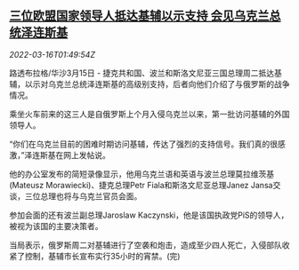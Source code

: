 <!--1647396062000-->
[三位欧盟国家领导人抵达基辅以示支持 会见乌克兰总统泽连斯基](https://cn.reuters.com/article/eu-leaders-visit-ukraine-0315-tues-idCNKCS2LD055)
------

<div><i>2022-03-16T01:49:54Z</i></div><p>路透布拉格/华沙3月15日 - 捷克共和国、波兰和斯洛文尼亚三国总理周二抵达基辅，以示对乌克兰总统泽连斯基的高级别支持，后者向他们介绍了与俄罗斯的战争情况。</p><p>乘坐火车前来的这三人是自俄罗斯上个月入侵乌克兰以来，第一批访问基辅的外国领导人。</p><p>“你们在乌克兰目前的困难时期访问基辅，传达了强烈的支持信号。我们真的很感激，”泽连斯基在网上发帖说。</p><p>他的办公室发布的简短录像显示，他用乌克兰语和英语与波兰总理莫拉维茨基(Mateusz Morawiecki)、捷克总理Petr Fiala和斯洛文尼亚总理Janez Jansa交谈，三位总理也将与乌克兰官员会面。</p><p>参加会面的还有波兰副总理Jaroslaw Kaczynski，他是该国执政党PiS的领导人，被视为该国的主要决策者。</p><p>当局表示，俄罗斯周二对基辅进行了空袭和炮击，造成至少四人死亡，入侵部队收紧了控制，基辅市长宣布实行35小时的宵禁。(完)</p>
